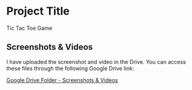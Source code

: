 # Project Title
Tic Tac Toe Game


## Screenshots & Videos
I have uploaded the screenshot and video in the Drive. You can access these files through the following Google Drive link:

[Google Drive Folder - Screenshots & Videos](https://drive.google.com/drive/folders/1uHoR--Jd9lgIHBYoAeyUo08rbgGmwMZ7?usp=sharing)


